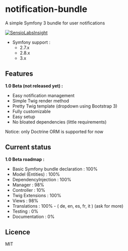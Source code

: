 # notification-bundle
A simple Symfony 3 bundle for user notifications

[![SensioLabsInsight](https://insight.sensiolabs.com/projects/697abbcc-4b15-418a-a6c9-e662787fed48/big.png)](https://insight.sensiolabs.com/projects/697abbcc-4b15-418a-a6c9-e662787fed48)

* Symfony support :
  * 2.7.x
  * 2.8.x
  * 3.x

## Features

__1.0 Beta (not released yet) :__

- Easy notification management
- Simple Twig render method
- Pretty Twig template (dropdown using Bootstrap 3)
- Fully customizable
- Easy setup
- No bloated dependencies (little requirements)

Notice: only Doctrine ORM is supported for now

## Current status

__1.0 Beta roadmap :__

- Basic Symfony bundle declaration : 100%
- Model (Entities) : 100%
- DependencyInjection : 100%
- Manager : 98%
- Controller : 10%
- Twig Extensions : 100%
- Views : 98%
- Translations : 100% - ( de, en, es, fr, it ) (ask for more)
- Testing : 0%
- Documentation : 0%

## Licence
MIT
